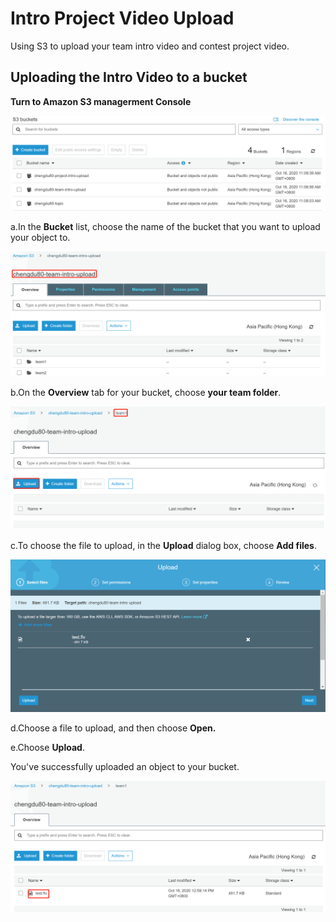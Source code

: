 # Intro Project Video Upload

Using S3 to upload your team intro video and  contest project video.

## Uploading the Intro Video to a bucket <a id="PuttingAnObjectInABucket"></a>

**Turn to Amazon S3 managerment Console**

![](.gitbook/assets/1602823704-1-.jpg)

a.In the **Bucket** list, choose the name of the bucket that you want to upload your object to.

![](.gitbook/assets/1602823781-1-.jpg)

b.On the **Overview** tab for your bucket, choose **your team folder**.

![](.gitbook/assets/1602824258-1-.jpg)

c.To choose the file to upload, in the **Upload** dialog box, choose **Add files**.

![](.gitbook/assets/1602823884-1-.jpg)

d.Choose a file to upload, and then choose **Open.**

e.Choose **Upload**.

You've successfully uploaded an object to your bucket.

![](.gitbook/assets/1602824662-1-.jpg)

